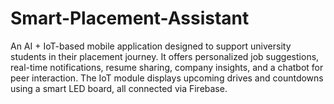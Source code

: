 # Smart-Placement-Assistant
An AI + IoT-based mobile application designed to support university students in their placement journey. It offers personalized job suggestions, real-time notifications, resume sharing, company insights, and a chatbot for peer interaction. The IoT module displays upcoming drives and countdowns using a smart LED board, all connected via Firebase.
